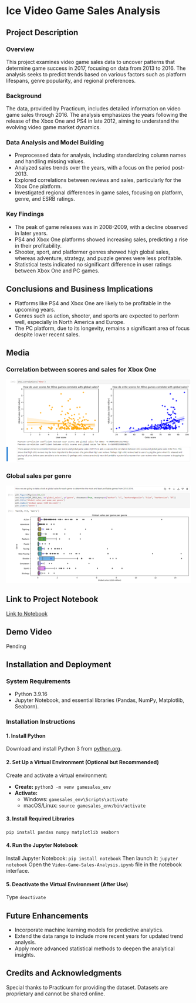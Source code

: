 # Ice Video Game Sales Analysis

## Project Description
### Overview
This project examines video game sales data to uncover patterns that determine game success in 2017, focusing on data from 2013 to 2016. The analysis seeks to predict trends based on various factors such as platform lifespans, genre popularity, and regional preferences.

### Background
The data, provided by Practicum, includes detailed information on video game sales through 2016. The analysis emphasizes the years following the release of the Xbox One and PS4 in late 2012, aiming to understand the evolving video game market dynamics.

### Data Analysis and Model Building
- Preprocessed data for analysis, including standardizing column names and handling missing values.
- Analyzed sales trends over the years, with a focus on the period post-2013.
- Explored correlations between reviews and sales, particularly for the Xbox One platform.
- Investigated regional differences in game sales, focusing on platform, genre, and ESRB ratings.

### Key Findings
- The peak of game releases was in 2008-2009, with a decline observed in later years.
- PS4 and Xbox One platforms showed increasing sales, predicting a rise in their profitability.
- Shooter, sport, and platformer genres showed high global sales, whereas adventure, strategy, and puzzle genres were less profitable.
- Statistical tests indicated no significant difference in user ratings between Xbox One and PC games.

## Conclusions and Business Implications
- Platforms like PS4 and Xbox One are likely to be profitable in the upcoming years.
- Genres such as action, shooter, and sports are expected to perform well, especially in North America and Europe.
- The PC platform, due to its longevity, remains a significant area of focus despite lower recent sales.

## Media
### Correlation between scores and sales for Xbox One
![Correlation between scores and sales for Xbox One](https://github.com/jnorfolk/Data-Projects-TripleTen/blob/main/Ice%20Video%20Game%20Sales/images/score-sales-correlation.png)

### Global sales per genre
![Global sales per genre](https://github.com/jnorfolk/Data-Projects-TripleTen/blob/main/Ice%20Video%20Game%20Sales/images/sales-per-genre.png)

## Link to Project Notebook
[Link to Notebook](https://github.com/jnorfolk/Data-Projects-TripleTen/blob/main/Ice%20Video%20Game%20Sales/video_game_sales.ipynb)

## Demo Video
Pending

## Installation and Deployment
### System Requirements
- Python 3.9.16
- Jupyter Notebook, and essential libraries (Pandas, NumPy, Matplotlib, Seaborn).

### Installation Instructions
#### 1. Install Python
Download and install Python 3 from [python.org](https://www.python.org/downloads/).

#### 2. Set Up a Virtual Environment (Optional but Recommended)
Create and activate a virtual environment:
- **Create:** `python3 -m venv gamesales_env`
- **Activate:**
  - Windows: `gamesales_env\Scripts\activate`
  - macOS/Linux: `source gamesales_env/bin/activate`

#### 3. Install Required Libraries
`pip install pandas numpy matplotlib seaborn`

#### 4. Run the Jupyter Notebook
Install Jupyter Notebook: `pip install notebook`
Then launch it: `jupyter notebook`
Open the `Video-Game-Sales-Analysis.ipynb` file in the notebook interface.

#### 5. Deactivate the Virtual Environment (After Use)
Type `deactivate`

## Future Enhancements
- Incorporate machine learning models for predictive analytics.
- Extend the data range to include more recent years for updated trend analysis.
- Apply more advanced statistical methods to deepen the analytical insights.

## Credits and Acknowledgments
Special thanks to Practicum for providing the dataset. Datasets are proprietary and cannot be shared online.
